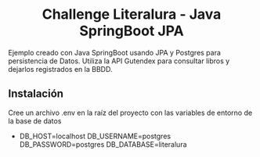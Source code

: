<h1 align="center"> Challenge Literalura - Java SpringBoot JPA</h1>
Ejemplo creado con Java SpringBoot usando JPA y Postgres para persistencia de Datos. Utiliza la API Gutendex para consultar libros y dejarlos registrados en la BBDD. 
<h2>Instalación</h2>
Cree un archivo .env en la raíz del proyecto con las variables de entorno de la base de datos
<ul>
  <li>
    DB_HOST=localhost
    DB_USERNAME=postgres
    DB_PASSWORD=postgres
    DB_DATABASE=literalura
  </li>
</ul>
